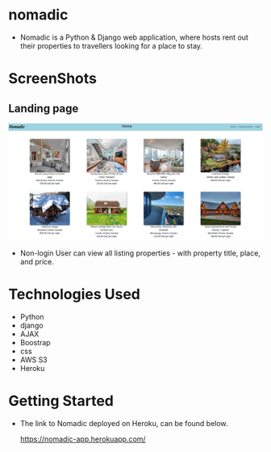 # nomadic

- Nomadic is a Python & Django web application, where hosts rent out their properties to travellers looking for a place to stay.


# ScreenShots

## Landing page

<img src = "main_app/static/images/markdown/landing Page.png">

- Non-login User can view all listing properties - with property title, place, and price.

# Technologies Used

- Python
- django
- AJAX
- Boostrap
- css
- AWS S3
- Heroku


# Getting Started

- The link to Nomadic deployed on Heroku, can be found below.

    https://nomadic-app.herokuapp.com/ 



    
